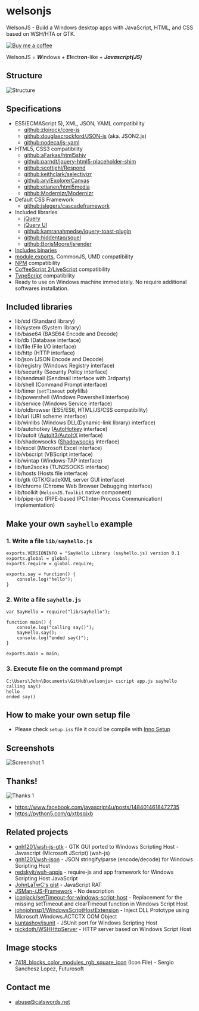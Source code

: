 # welsonjs
WelsonJS - Build a Windows desktop apps with JavaScript, HTML, and CSS based on WSH/HTA or GTK.

[![Buy me a coffee](https://cdn.buymeacoffee.com/buttons/v2/default-yellow.png)](https://www.buymeacoffee.com/catswords/thanks-welsonjs-users)

WelsonJS = ***W***indows + ***El***ectr***on***-like + ***Javascript(JS)***

## Structure
![Structure](app/assets/img/structure.png)

## Specifications
- ES5(ECMAScript 5), XML, JSON, YAML compatibility
  - [github:zloirock/core-js](https://github.com/zloirock/core-js)
  - [github:douglascrockford/JSON-js](https://github.com/douglascrockford/JSON-js) (aka. JSON2.js)
  - [github:nodeca/js-yaml](https://github.com/nodeca/js-yaml)
- HTML5, CSS3 compatibility
  - [github:aFarkas/html5shiv](https://github.com/aFarkas/html5shiv)
  - [github:parndt/jquery-html5-placeholder-shim](https://github.com/parndt/jquery-html5-placeholder-shim)
  - [github:scottjehl/Respond](https://github.com/scottjehl/Respond)
  - [github:keithclark/selectivizr](https://github.com/keithclark/selectivizr)
  - [github:arv/ExplorerCanvas](https://github.com/arv/ExplorerCanvas)
  - [github:etianen/html5media](https://github.com/etianen/html5media)
  - [github:Modernizr/Modernizr](https://github.com/Modernizr/Modernizr)
- Default CSS Framework
  - [github:jslegers/cascadeframework](https://github.com/jslegers/cascadeframework)
- Included libraries
  - [jQuery](https://jquery.com/)
  - [jQuery UI](https://jqueryui.com/)
  - [github:kamranahmedse/jquery-toast-plugin](https://github.com/kamranahmedse/jquery-toast-plugin)
  - [github:hiddentao/squel](https://github.com/hiddentao/squel)
  - [github:BorisMoore/jsrender](https://github.com/BorisMoore/jsrender)
- [Includes binaries](https://github.com/gnh1201/welsonjs/blob/master/bin/README.MD)
- [module.exports](https://nodejs.org/en/knowledge/getting-started/what-is-require/), CommonJS, UMD compatibility
- [NPM](https://www.npmjs.com/) compatibility
- [CoffeeScript 2](https://coffeescript.org/)/[LiveScript](https://livescript.net/) compatibility
- [TypeScript](https://www.typescriptlang.org/) compatibility
- Ready to use on Windows machine immediately. No require additional softwares installation.

## Included libraries
- lib/std (Standard library)
- lib/system (System library)
- lib/base64 (BASE64 Encode and Decode)
- lib/db (Database interface)
- lib/file (File I/O interface)
- lib/http (HTTP interface)
- lib/json (JSON Encode and Decode)
- lib/registry (Windows Registry interface)
- lib/security (Security Policy interface)
- lib/sendmail (Sendmail interface with 3rdparty)
- lib/shell (Command Prompt interface)
- lib/timer (`setTimeout` polyfills)
- lib/powershell (Windows Powershell interface)
- lib/service (Windows Service interface)
- lib/oldbrowser (ES5/ES6, HTML/JS/CSS compatibility)
- lib/uri (URI scheme interface)
- lib/winlibs (Windows DLL(Dynamic-link library) interface)
- lib/autohotkey ([AutoHotkey](https://www.autohotkey.com/) interface)
- lib/autoit ([AutoIt3/AutoItX](https://www.autoitscript.com/) interface)
- lib/shadowsocks ([Shadowsocks](https://shadowsocks.org/) interface)
- lib/excel (Microsoft Excel interface)
- lib/vbscript (VBScript interface)
- lib/wintap (Windows-TAP interface)
- lib/tun2socks (TUN2SOCKS interface)
- lib/hosts (Hosts file interface)
- lib/gtk (GTK/GladeXML server GUI interface)
- lib/chrome (Chrome Web Browser Debugging interface)
- lib/toolkit (`WelsonJS.Toolkit` native component)
- lib/pipe-ipc (PIPE-based IPC(Inter-Process Communication) implementation)

## Make your own `sayhello` example

### 1. Write a file `lib/sayhello.js`
```
exports.VERSIONINFO = "SayHello Library (sayhello.js) version 0.1
exports.global = global;
exports.require = global.require;

exports.say = function() {
    console.log("hello");
}
```

### 2. Write a file `sayhello.js`
```
var SayHello = require("lib/sayhello");

function main() {
    console.log("calling say()");
    SayHello.say();
    console.log("ended say()");
}

exports.main = main;
```

### 3. Execute file on the command prompt
```
C:\Users\John\Documents\GitHub\welsonjs> cscript app.js sayhello
calling say()
hello
ended say()
```

## How to make your own setup file
- Please check `setup.iss` file it could be compile with [Inno Setup](https://jrsoftware.org/isinfo.php)

## Screenshots
![Screenshot 1](app/assets/img/screenshot.png)

## Thanks!
![Thanks 1](app/assets/img/thanks.png)

- https://www.facebook.com/javascript4u/posts/1484014618472735
- https://python5.com/q/xtbsqjxb

## Related projects
- [gnh1201/wsh-js-gtk](https://github.com/gnh1201/wsh-js-gtk) - GTK GUI ported to Windows Scripting Host - Javascript (Microsoft JScript) (wsh-js)
- [gnh1201/wsh-json](https://github.com/gnh1201/wsh-json) - JSON stringify/parse (encode/decode) for Windows Scripting Host
- [redskyit/wsh-appjs](https://github.com/redskyit/wsh-appjs) - require-js and app framework for Windows Scripting Host JavaScript
- [JohnLaTwC's gist](https://gist.github.com/JohnLaTwC/4315bbbd89da0996f5c08c032b391799) - JavaScript RAT
- [JSMan-/JS-Framework](https://github.com/JSMan-/JS-Framework) - No description
- [iconjack/setTimeout-for-windows-script-host](https://github.com/iconjack/setTimeout-for-windows-script-host) - Replacement for the missing setTimeout and clearTimeout function in Windows Script Host
- [johnjohnsp1/WindowsScriptHostExtension](https://github.com/johnjohnsp1/WindowsScriptHostExtension) - Inject DLL Prototype using Microsoft.Windows.ACTCTX COM Object
- [kuntashov/jsunit](https://github.com/kuntashov/jsunit) - JSUnit port for Windows Scripting Host
- [nickdoth/WSHHttpServer](https://github.com/nickdoth/WSHHttpServer) - HTTP server based on Windows Script Host

## Image stocks
- [7418_blocks_color_modules_rgb_square_icon](https://www.iconfinder.com/icons/7418/blocks_color_modules_rgb_square_icon) (Icon File) - Sergio Sanchesz Lopez, Futurosoft

## Contact me
- abuse@catswords.net
